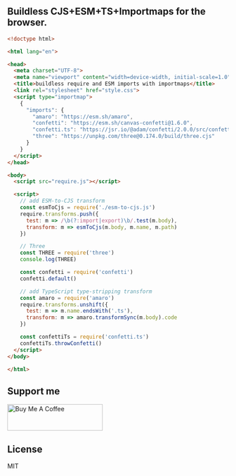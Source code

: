 ## Buildless CJS+ESM+TS+Importmaps for the browser.

```html
<!doctype html>

<html lang="en">

<head>
  <meta charset="UTF-8">
  <meta name="viewport" content="width=device-width, initial-scale=1.0">
  <title>buildless require and ESM imports with importmaps</title>
  <link rel="stylesheet" href="style.css">
  <script type="importmap">
    {
      "imports": {
        "amaro": "https://esm.sh/amaro",
        "confetti": "https://esm.sh/canvas-confetti@1.6.0",
        "confetti.ts": "https://jsr.io/@adam/confetti/2.0.0/src/confetti/confetti.ts",
        "three": "https://unpkg.com/three@0.174.0/build/three.cjs"
      }
    }
  </script>
</head>

<body>
  <script src="require.js"></script>

  <script>
    // add ESM-to-CJS transform
    const esmToCjs = require('./esm-to-cjs.js')
    require.transforms.push({
      test: m => /\b(?:import|export)\b/.test(m.body),
      transform: m => esmToCjs(m.body, m.name, m.path)
    })

    // Three
    const THREE = require('three')
    console.log(THREE)

    const confetti = require('confetti')
    confetti.default()

    // add TypeScript type-stripping transform
    const amaro = require('amaro')
    require.transforms.unshift({
      test: m => m.name.endsWith('.ts'),
      transform: m => amaro.transformSync(m.body).code
    })

    const confettiTs = require('confetti.ts')
    confettiTs.throwConfetti()
  </script>
</body>

</html>
```

## Support me

<a href="https://www.buymeacoffee.com/stagas" target="_blank"><img src="https://cdn.buymeacoffee.com/buttons/v2/default-red.png" alt="Buy Me A Coffee" style="height: 60px !important;width: 217px !important;" ></a>

## License

MIT
